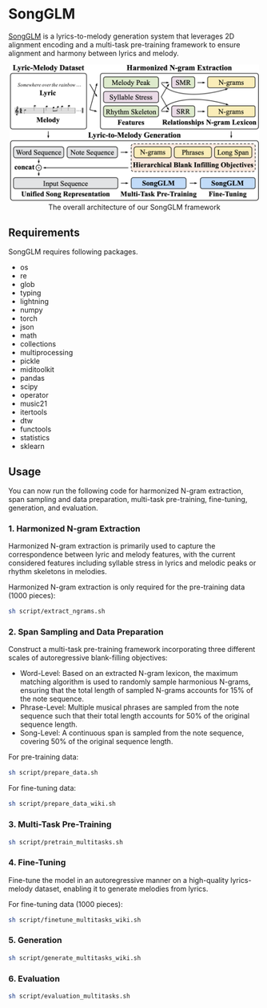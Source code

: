 # SongGLM

[SongGLM](https://arxiv.org/abs/2412.18107) is a lyrics-to-melody generation system that leverages 2D alignment encoding and a multi-task pre-training framework to ensure alignment and harmony between lyrics and melody.

<p align="center"><img src="figures/overview.png" width="500"><br/> The overall architecture of our SongGLM framework </p>

## Requirements
SongGLM requires following packages.
- os
- re
- glob
- typing
- lightning
- numpy
- torch
- json
- math
- collections
- multiprocessing
- pickle
- miditoolkit
- pandas
- scipy
- operator
- music21
- itertools
- dtw
- functools
- statistics
- sklearn

## Usage

You can now run the following code for harmonized N-gram extraction, span sampling and data preparation, multi-task pre-training, fine-tuning, generation, and evaluation.

### 1. Harmonized N-gram Extraction

Harmonized N-gram extraction is primarily used to capture the correspondence between lyric and melody features, with the current considered features including syllable stress in lyrics and melodic peaks or rhythm skeletons in melodies. 

Harmonized N-gram extraction is only required for the pre-training data (1000 pieces):
```bash
sh script/extract_ngrams.sh
```

### 2. Span Sampling and Data Preparation

Construct a multi-task pre-training framework incorporating three different scales of autoregressive blank-filling objectives:

- Word-Level: Based on an extracted N-gram lexicon, the maximum matching algorithm is used to randomly sample harmonious N-grams, ensuring that the total length of sampled N-grams accounts for 15% of the note sequence.
- Phrase-Level: Multiple musical phrases are sampled from the note sequence such that their total length accounts for 50% of the original sequence length.
- Song-Level: A continuous span is sampled from the note sequence, covering 50% of the original sequence length. 

For pre-training data:
```bash
sh script/prepare_data.sh
```

For fine-tuning data:
```bash
sh script/prepare_data_wiki.sh
```

### 3. Multi-Task Pre-Training

```bash
sh script/pretrain_multitasks.sh
```

### 4. Fine-Tuning

Fine-tune the model in an autoregressive manner on a high-quality lyrics-melody dataset, enabling it to generate melodies from lyrics.

For fine-tuning data (1000 pieces):
```bash
sh script/finetune_multitasks_wiki.sh
```

### 5. Generation

```bash
sh script/generate_multitasks_wiki.sh
```

### 6. Evaluation

```bash
sh script/evaluation_multitasks.sh
```

